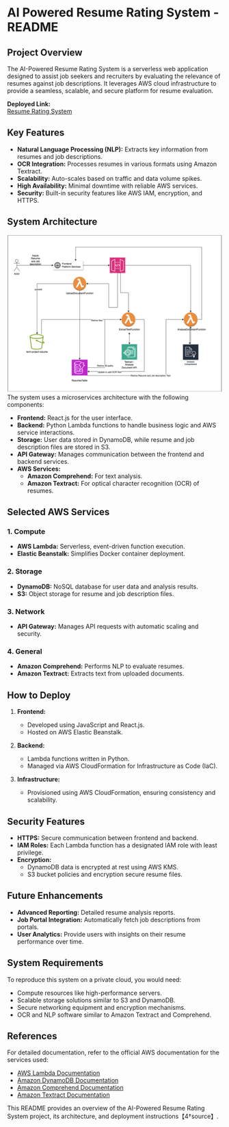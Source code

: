 # AI Powered Resume Rating System - README

## Project Overview
The AI-Powered Resume Rating System is a serverless web application designed to assist job seekers and recruiters by evaluating the relevance of resumes against job descriptions. It leverages AWS cloud infrastructure to provide a seamless, scalable, and secure platform for resume evaluation.

**Deployed Link:**  
[Resume Rating System](http://resume-rating-b00963832.us-east-1.elasticbeanstalk.com/)

## Key Features
- **Natural Language Processing (NLP):** Extracts key information from resumes and job descriptions.
- **OCR Integration:** Processes resumes in various formats using Amazon Textract.
- **Scalability:** Auto-scales based on traffic and data volume spikes.
- **High Availability:** Minimal downtime with reliable AWS services.
- **Security:** Built-in security features like AWS IAM, encryption, and HTTPS.

## System Architecture
![system-arch](System-Architecture.png)
The system uses a microservices architecture with the following components:
- **Frontend:** React.js for the user interface.
- **Backend:** Python Lambda functions to handle business logic and AWS service interactions.
- **Storage:** User data stored in DynamoDB, while resume and job description files are stored in S3.
- **API Gateway:** Manages communication between the frontend and backend services.
- **AWS Services:**  
  - **Amazon Comprehend:** For text analysis.
  - **Amazon Textract:** For optical character recognition (OCR) of resumes.

## Selected AWS Services

### 1. Compute
- **AWS Lambda:** Serverless, event-driven function execution.
- **Elastic Beanstalk:** Simplifies Docker container deployment.
  
### 2. Storage
- **DynamoDB:** NoSQL database for user data and analysis results.
- **S3:** Object storage for resume and job description files.

### 3. Network
- **API Gateway:** Manages API requests with automatic scaling and security.

### 4. General
- **Amazon Comprehend:** Performs NLP to evaluate resumes.
- **Amazon Textract:** Extracts text from uploaded documents.

## How to Deploy
1. **Frontend:**
   - Developed using JavaScript and React.js.
   - Hosted on AWS Elastic Beanstalk.
   
2. **Backend:**
   - Lambda functions written in Python.
   - Managed via AWS CloudFormation for Infrastructure as Code (IaC).

3. **Infrastructure:**
   - Provisioned using AWS CloudFormation, ensuring consistency and scalability.

## Security Features
- **HTTPS:** Secure communication between frontend and backend.
- **IAM Roles:** Each Lambda function has a designated IAM role with least privilege.
- **Encryption:**  
  - DynamoDB data is encrypted at rest using AWS KMS.
  - S3 bucket policies and encryption secure resume files.

## Future Enhancements
- **Advanced Reporting:** Detailed resume analysis reports.
- **Job Portal Integration:** Automatically fetch job descriptions from portals.
- **User Analytics:** Provide users with insights on their resume performance over time.

## System Requirements
To reproduce this system on a private cloud, you would need:
- Compute resources like high-performance servers.
- Scalable storage solutions similar to S3 and DynamoDB.
- Secure networking equipment and encryption mechanisms.
- OCR and NLP software similar to Amazon Textract and Comprehend.

## References
For detailed documentation, refer to the official AWS documentation for the services used:
- [AWS Lambda Documentation](https://docs.aws.amazon.com/lambda/latest/dg/welcome.html)
- [Amazon DynamoDB Documentation](https://docs.aws.amazon.com/amazondynamodb/latest/developerguide/Introduction.html)
- [Amazon Comprehend Documentation](https://docs.aws.amazon.com/comprehend/latest/dg/what-is.html)
- [Amazon Textract Documentation](https://docs.aws.amazon.com/textract/latest/dg/what-is.html)

This README provides an overview of the AI-Powered Resume Rating System project, its architecture, and deployment instructions【4†source】.